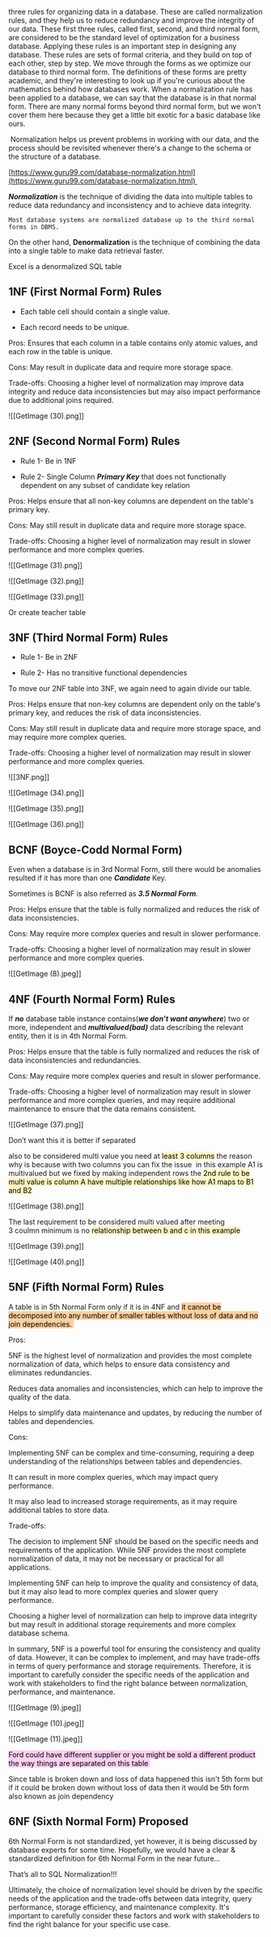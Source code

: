 three rules for organizing data in a database. These are called normalization rules, and they help us to reduce redundancy and improve the integrity of our data. These first three rules, called first, second, and third normal form, are considered to be the standard level of optimization for a business database. Applying these rules is an important step in designing any database. These rules are sets of formal criteria, and they build on top of each other, step by step. We move through the forms as we optimize our database to third normal form. The definitions of these forms are pretty academic, and they're interesting to look up if you're curious about the mathematics behind how databases work. When a normalization rule has been applied to a database, we can say that the database is in that normal form. There are many normal forms beyond third normal form, but we won't cover them here because they get a little bit exotic for a basic database like ours. 

 Normalization helps us prevent problems in working with our data, and the process should be revisited whenever there's a change to the schema or the structure of a database. 

[https://www.guru99.com/database-normalization.html](https://www.guru99.com/database-normalization.html) 

***Normalization*** is the technique of dividing the data into multiple tables to reduce data redundancy and inconsistency and to achieve data integrity.  

	Most database systems are normalized database up to the third normal forms in DBMS. 

On the other hand, ****Denormalization**** is the technique of combining the data into a single table to make data retrieval faster. 

Excel is a denormalized SQL table


## 1NF (First Normal Form) Rules 

-   Each table cell should contain a single value. 
    
-   Each record needs to be unique. 
    

Pros: Ensures that each column in a table contains only atomic values, and each row in the table is unique. 

Cons: May result in duplicate data and require more storage space. 

Trade-offs: Choosing a higher level of normalization may improve data integrity and reduce data inconsistencies but may also impact performance due to additional joins required.

![[GetImage (30).png]]

## 2NF (Second Normal Form) Rules 

-   Rule 1- Be in 1NF 
    
-   Rule 2- Single Column ***Primary Key*** that does not functionally dependent on any subset of candidate key relation 
    

Pros: Helps ensure that all non-key columns are dependent on the table's primary key. 

Cons: May still result in duplicate data and require more storage space. 

Trade-offs: Choosing a higher level of normalization may result in slower performance and more complex queries.

![[GetImage (31).png]]

![[GetImage (32).png]]

![[GetImage (33).png]]

Or create teacher table

## 3NF (Third Normal Form) Rules 

-   Rule 1- Be in 2NF 
    
-   Rule 2- Has no transitive functional dependencies 
    

To move our 2NF table into 3NF, we again need to again divide our table. 

Pros: Helps ensure that non-key columns are dependent only on the table's primary key, and reduces the risk of data inconsistencies. 

Cons: May still result in duplicate data and require more storage space, and may require more complex queries. 

Trade-offs: Choosing a higher level of normalization may result in slower performance and more complex queries.


![[3NF.png]]

![[GetImage (34).png]]


![[GetImage (35).png]]

![[GetImage (36).png]]


## BCNF (Boyce-Codd Normal Form) 

Even when a database is in 3rd Normal Form, still there would be anomalies resulted if it has more than one ***Candidate*** Key. 

Sometimes is BCNF is also referred as ***3.5 Normal Form***. 

Pros: Helps ensure that the table is fully normalized and reduces the risk of data inconsistencies. 

Cons: May require more complex queries and result in slower performance. 

Trade-offs: Choosing a higher level of normalization may result in slower performance and more complex queries.

![[GetImage (8).jpeg]]

## 4NF (Fourth Normal Form) Rules 

If ***no*** database table instance contains(***we don’t want anywhere***) two or more, independent and ***multivalued(bad)*** data describing the relevant entity, then it is in 4th Normal Form. 

Pros: Helps ensure that the table is fully normalized and reduces the risk of data inconsistencies and redundancies. 

Cons: May require more complex queries and result in slower performance. 

Trade-offs: Choosing a higher level of normalization may result in slower performance and more complex queries, and may require additional maintenance to ensure that the data remains consistent.


![[GetImage (37).png]]

Don’t want this it is better if separated  

also to be considered multi value you need at <mark style="background: #FFF3A3A6;">least 3 columns</mark> the reason why is because with two columns you can fix the issue  in this example A1 is multivalued but we fixed by making independent rows the <mark style="background: #FFF3A3A6;">2nd rule to be multi value is column A have multiple relationships like how A1 maps to B1 and B2</mark>

![[GetImage (38).png]]

The last requirement to be considered multi valued after meeting 3 coulmn minimum is no <mark style="background: #FFF3A3A6;">relationship between b and c in this example</mark>

![[GetImage (39).png]]

![[GetImage (40).png]]

## 5NF (Fifth Normal Form) Rules 

A table is in 5th Normal Form only if it is in 4NF and <mark style="background: #FFB86CA6;">it cannot be decomposed into any number of smaller tables without loss of data and no join dependencies. </mark>

Pros: 

5NF is the highest level of normalization and provides the most complete normalization of data, which helps to ensure data consistency and eliminates redundancies. 

Reduces data anomalies and inconsistencies, which can help to improve the quality of the data. 

Helps to simplify data maintenance and updates, by reducing the number of tables and dependencies. 

Cons: 

Implementing 5NF can be complex and time-consuming, requiring a deep understanding of the relationships between tables and dependencies. 

It can result in more complex queries, which may impact query performance. 

It may also lead to increased storage requirements, as it may require additional tables to store data. 

Trade-offs:  

The decision to implement 5NF should be based on the specific needs and requirements of the application. While 5NF provides the most complete normalization of data, it may not be necessary or practical for all applications. 

Implementing 5NF can help to improve the quality and consistency of data, but it may also lead to more complex queries and slower query performance. 

Choosing a higher level of normalization can help to improve data integrity but may result in additional storage requirements and more complex database schema. 

In summary, 5NF is a powerful tool for ensuring the consistency and quality of data. However, it can be complex to implement, and may have trade-offs in terms of query performance and storage requirements. Therefore, it is important to carefully consider the specific needs of the application and work with stakeholders to find the right balance between normalization, performance, and maintenance.

![[GetImage (9).jpeg]]

![[GetImage (10).jpeg]]

![[GetImage (11).jpeg]]

<mark style="background: #FFB8EBA6;">Ford could have different supplier or you might be sold a different product the way things are separated on this table </mark>

Since table is broken down and loss of data happened this isn't 5th form but if it could be broken down without loss of data then it would be 5th form also known as join dependency  

## 6NF (Sixth Normal Form) Proposed 

6th Normal Form is not standardized, yet however, it is being discussed by database experts for some time. Hopefully, we would have a clear & standardized definition for 6th Normal Form in the near future… 

That’s all to SQL Normalization!!! 

Ultimately, the choice of normalization level should be driven by the specific needs of the application and the trade-offs between data integrity, query performance, storage efficiency, and maintenance complexity. It's important to carefully consider these factors and work with stakeholders to find the right balance for your specific use case.